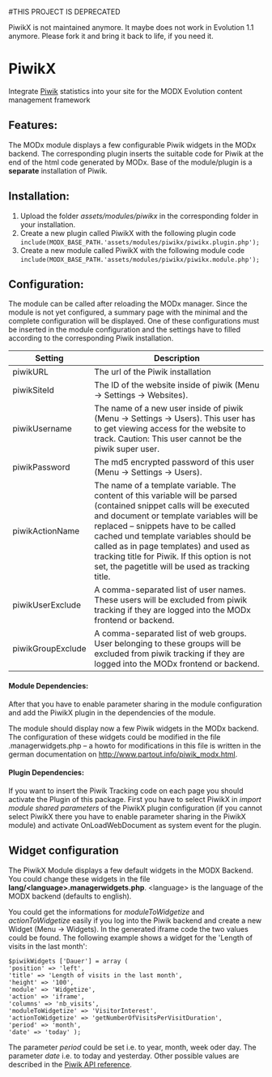 #THIS PROJECT IS DEPRECATED

PiwikX is not maintained anymore. It maybe does not work in Evolution 1.1 anymore. Please fork it and bring it back to life, if you need it.

PiwikX
================================================================================

Integrate <a href='http://www.piwik.org'>Piwik</a> statistics into your site
for the MODX Evolution content management framework

Features:
--------------------------------------------------------------------------------

The MODx module displays a few configurable Piwik widgets in the MODx backend. The corresponding plugin inserts the suitable code for Piwik at the end of the html code generated by MODx. Base of the module/plugin is a **separate** installation of Piwik. 

Installation:
--------------------------------------------------------------------------------
1. Upload the folder *assets/modules/piwikx* in the corresponding folder in your installation.
2. Create a new plugin called PiwikX with the following plugin code
    `include(MODX_BASE_PATH.'assets/modules/piwikx/piwikx.plugin.php');`
3. Create a new module called PiwikX with the following module code
    `include(MODX_BASE_PATH.'assets/modules/piwikx/piwikx.module.php');`


Configuration:
--------------------------------------------------------------------------------

The module can be called after reloading the MODx manager. Since the module is not yet configured, a summary page with the minimal and the complete configuration will be displayed. One of these configurations must be inserted in the module configuration and the settings have to filled according to the corresponding Piwik installation.

Setting           | Description
----------------- | -----------
piwikURL          | The url of the Piwik installation
piwikSiteId       | The ID of the website inside of piwik (Menu -> Settings -> Websites).
piwikUsername     | The name of a new user inside of piwik (Menu -> Settings -> Users). This user has to get viewing access for the website to track. Caution: This user cannot be the piwik super user.
piwikPassword     | The md5 encrypted password of this user (Menu -> Settings -> Users).
piwikActionName   | The name of a template variable. The content of this variable will be parsed (contained snippet calls will be executed and document or template variables will be replaced – snippets have to be called cached und template variables should be called as in page templates) and used as tracking title for Piwik. If this option is not set, the pagetitle will be used as tracking title.
piwikUserExclude  | A comma-separated list of user names. These users will be excluded from piwik tracking if they are logged into the MODx frontend or backend.
piwikGroupExclude | A comma-separated list of web groups. User belonging to these groups will be excluded from piwik tracking if they are logged into the MODx frontend or backend.

#### Module Dependencies:

After that you have to enable parameter sharing in the module configuration and add the PiwikX plugin in the dependencies of the module.

The module should display now a few Piwik widgets in the MODx backend. The configuration of these widgets could be modified in the file 
<language>.managerwidgets.php – a howto for modifications in this file is written in the german documentation on http://www.partout.info/piwik_modx.html.

#### Plugin Dependencies:

If you want to insert the Piwik Tracking code on each page you should activate the Plugin of this package. First you have to select PiwikX in *import module shared parameters* of the PiwikX plugin configuration (if you cannot select PiwikX there you have to enable parameter sharing in the PiwikX module) and activate OnLoadWebDocument as system event for the plugin.

Widget configuration
--------------------------------------------------------------------------------

The PiwikX Module displays a few default widgets in the MODX Backend. You could change these widgets in the file **lang/&lt;language&gt;.managerwidgets.php**. &lt;language&gt; is the language of the MODX backend (defaults to english).

You could get the informations for *moduleToWidgetize* and *actionToWidgetize* easily if you log into the Piwik backend and create a new Widget (Menu -> Widgets). In the generated iframe code the two values could be found. The following example shows a widget for the 'Length of visits in the last month':

```
$piwikWidgets ['Dauer'] = array (
'position' => 'left',
'title' => 'Length of visits in the last month',
'height' => '100',
'module' => 'Widgetize',
'action' => 'iframe',
'columns' => 'nb_visits',
'moduleToWidgetize' => 'VisitorInterest',
'actionToWidgetize' => 'getNumberOfVisitsPerVisitDuration',
'period' => 'month', 
'date' => 'today' );
```

The parameter *period* could be set i.e. to year, month, week oder day. The parameter *date* i.e. to today and yesterday. Other possible values are described in the [Piwik API reference](https://piwik.org/docs/analytics-api/reference/).
